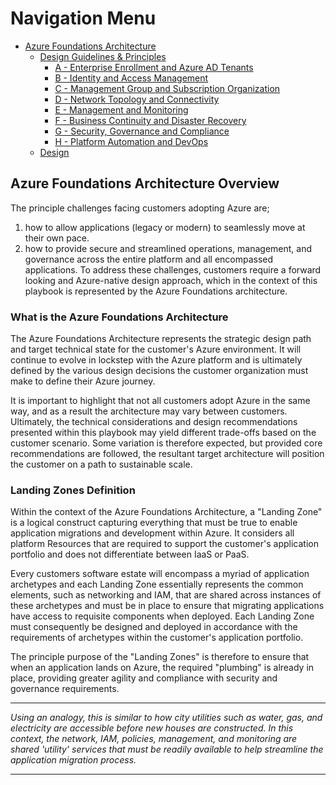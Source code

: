 # Navigation Menu

* [Azure Foundations Architecture](./00-azureFoundations-architecture.md)
  * [Design Guidelines & Principles](./01-azureFoundations-design-guidelines-principles.md)
    * [A - Enterprise Enrollment and Azure AD Tenants](./A-Enterprise-Enrollment-and-Azure-AD-Tenants.md)
    * [B - Identity and Access Management](./B-Identity-and-Access-Management.md)
    * [C - Management Group and Subscription Organization](./C-Management-Group-and-Subscription-Organization.md)
    * [D - Network Topology and Connectivity](./D-Network-Topology-and-Connectivity.md)
    * [E - Management and Monitoring](./E-Management-and-Monitoring.md)
    * [F - Business Continuity and Disaster Recovery](./F-Business-Continuity-and-Disaster-Recovery.md)
    * [G - Security, Governance and Compliance](./G-Security-Governance-and-Compliance.md)
    * [H - Platform Automation and DevOps](./H-Platform-Automation-and-DevOps.md)
  * [Design](./02-azureFoundations-design.md)

## Azure Foundations Architecture Overview

The principle challenges facing customers adopting Azure are;

 1) how to allow applications (legacy or modern) to seamlessly move at their own pace.
 2) how to provide secure and streamlined operations, management, and governance across the entire platform and all encompassed applications. To address these challenges, customers require a forward looking and Azure-native design approach, which in the context of this playbook is represented by the Azure Foundations architecture.

### What is the Azure Foundations Architecture

The Azure Foundations Architecture represents the strategic design path and target technical state for the customer's Azure environment. It will continue to evolve in lockstep with the Azure platform and is ultimately defined by the various design decisions the customer organization must make to define their Azure journey.

It is important to highlight that not all customers adopt Azure in the same way, and as a result the architecture may vary between customers. Ultimately, the technical considerations and design recommendations presented within this playbook may yield different trade-offs based on the customer scenario. Some variation is therefore expected, but provided core recommendations are followed, the resultant target architecture will position the customer on a path to sustainable scale.

### Landing Zones Definition

Within the context of the Azure Foundations Architecture, a "Landing Zone" is a logical construct capturing everything that must be true to enable application migrations and development within Azure. It considers all platform Resources that are required to support the customer's application portfolio and does not differentiate between IaaS or PaaS.

Every customers software estate will encompass a myriad of application archetypes and each Landing Zone essentially represents the common elements, such as networking and IAM, that are shared across instances of these archetypes and must be in place to ensure that migrating applications have access to requisite components when deployed. Each Landing Zone must consequently be designed and deployed in accordance with the requirements of archetypes within the customer's application portfolio.

The principle purpose of the "Landing Zones" is therefore to ensure that when an application lands on Azure, the required "plumbing" is already in place, providing greater agility and compliance with security and governance requirements.

---

_Using an analogy, this is similar to how city utilities such as water, gas, and electricity are accessible before new houses are constructed. In this context, the network, IAM, policies, management, and monitoring are shared 'utility' services that must be readily available to help streamline the application migration process._

---
